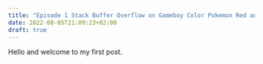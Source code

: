 ```yaml
---
title: "Episode 1 Stack Buffer Overflow on Gameboy Color Pokemon Red and Blue Exploitation and Reverse Engineering"
date: 2022-08-05T21:09:23+02:00
draft: true
---
```

Hello and welcome to my first post. 
